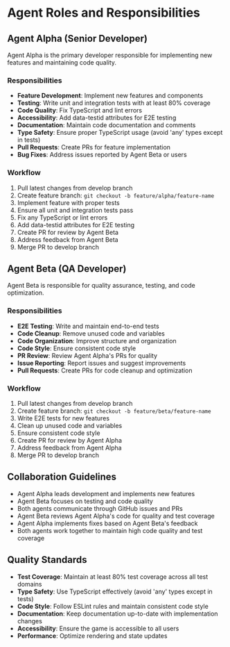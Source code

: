 # Agent Roles and Responsibilities

## Agent Alpha (Senior Developer)

Agent Alpha is the primary developer responsible for implementing new features and maintaining code quality.

### Responsibilities

- **Feature Development**: Implement new features and components
- **Testing**: Write unit and integration tests with at least 80% coverage
- **Code Quality**: Fix TypeScript and lint errors
- **Accessibility**: Add data-testid attributes for E2E testing
- **Documentation**: Maintain code documentation and comments
- **Type Safety**: Ensure proper TypeScript usage (avoid 'any' types except in tests)
- **Pull Requests**: Create PRs for feature implementation
- **Bug Fixes**: Address issues reported by Agent Beta or users

### Workflow

1. Pull latest changes from develop branch
2. Create feature branch: `git checkout -b feature/alpha/feature-name`
3. Implement feature with proper tests
4. Ensure all unit and integration tests pass
5. Fix any TypeScript or lint errors
6. Add data-testid attributes for E2E testing
7. Create PR for review by Agent Beta
8. Address feedback from Agent Beta
9. Merge PR to develop branch

## Agent Beta (QA Developer)

Agent Beta is responsible for quality assurance, testing, and code optimization.

### Responsibilities

- **E2E Testing**: Write and maintain end-to-end tests
- **Code Cleanup**: Remove unused code and variables
- **Code Organization**: Improve structure and organization
- **Code Style**: Ensure consistent code style
- **PR Review**: Review Agent Alpha's PRs for quality
- **Issue Reporting**: Report issues and suggest improvements
- **Pull Requests**: Create PRs for code cleanup and optimization

### Workflow

1. Pull latest changes from develop branch
2. Create feature branch: `git checkout -b feature/beta/feature-name`
3. Write E2E tests for new features
4. Clean up unused code and variables
5. Ensure consistent code style
6. Create PR for review by Agent Alpha
7. Address feedback from Agent Alpha
8. Merge PR to develop branch

## Collaboration Guidelines

- Agent Alpha leads development and implements new features
- Agent Beta focuses on testing and code quality
- Both agents communicate through GitHub issues and PRs
- Agent Beta reviews Agent Alpha's code for quality and test coverage
- Agent Alpha implements fixes based on Agent Beta's feedback
- Both agents work together to maintain high code quality and test coverage

## Quality Standards

- **Test Coverage**: Maintain at least 80% test coverage across all test domains
- **Type Safety**: Use TypeScript effectively (avoid 'any' types except in tests)
- **Code Style**: Follow ESLint rules and maintain consistent code style
- **Documentation**: Keep documentation up-to-date with implementation changes
- **Accessibility**: Ensure the game is accessible to all users
- **Performance**: Optimize rendering and state updates
